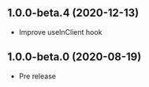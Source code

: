 ## 1.0.0-beta.4 (2020-12-13)
- Improve useInClient hook

## 1.0.0-beta.0 (2020-08-19) 

- Pre release
